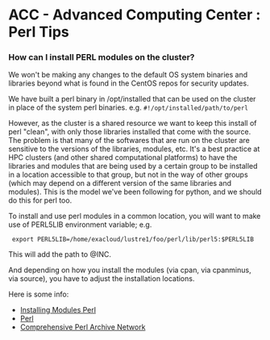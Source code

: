 ACC - Advanced Computing Center : Perl Tips
=====================================================

### How can I install PERL modules on the cluster?

We won't be making any changes to the default OS system binaries and libraries beyond what is found in the CentOS repos for security updates.

We have built a perl binary in /opt/installed that can be used on the cluster in place of the system perl binaries. e.g. `#!/opt/installed/path/to/perl`

However, as the cluster is a shared resource we want to keep this install of perl "clean", with only those libraries installed that come with the source. The problem is that many of the softwares that are run on the cluster are sensitive to the versions of the libraries, modules, etc. It's a best practice at HPC clusters (and other shared computational platforms) to have the libraries and modules that are being used by a certain group to be installed in a location accessible to that group, but not in the way of other groups (which may depend on a different version of the same libraries and modules). This is the model we've been following for python, and we should do this for perl too.

To install and use perl modules in a common location, you will want to make use of PERL5LIB environment variable; e.g.

```
 export PERL5LIB=/home/exacloud/lustre1/foo/perl/lib/perl5:$PERL5LIB
```

This will add the path to @INC.

And depending on how you install the modules (via cpan, via cpanminus, via source), you have to adjust the installation locations.

Here is some info:

-   [Installing Modules Perl](http://wiki.hpc.ufl.edu/doc/Installing_Perl_Modules)
-   [Perl](https://surfsara.nl/systems/lisa/software/perl)
-   [Comprehensive Perl Archive Network](http://shadow.cat/blog/matt-s-trout/but-i-cant-use-cpan/)